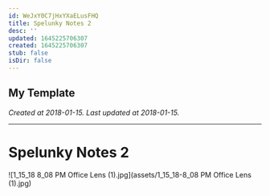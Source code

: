 ```yaml
---
id: WeJxY0C7jHxYXaELusFHQ
title: Spelunky Notes 2
desc: ''
updated: 1645225706307
created: 1645225706307
stub: false
isDir: false
---
```

My Template
---

_Created at 2018-01-15._
_Last updated at 2018-01-15._




---

# Spelunky Notes 2


![1_15_18 8_08 PM Office Lens (1).jpg](assets/1_15_18-8_08 PM Office Lens (1).jpg)

